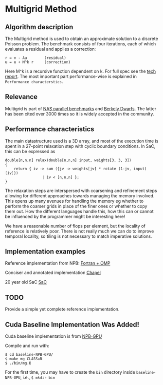 # Multigrid Method

## Algorithm description

The Multigrid method is used to obtain an approximate solution to a discrete
Poisson problem. The benchmark consists of four iterations, each of which
evaluates a residual and applies a correction:

```
r = v - Au        (residual)
u = u + M^k r     (correction)
```

Here M^k is a recursive function dependent on k. For full spec see the
[tech report](https://www.nas.nasa.gov/assets/nas/pdf/techreports/1994/rnr-94-007.pdf).
The most important part performance-wise is explained in
```Performance characterstics```.

## Relevance

Multigrid is part of [NAS parallel benchmarks](https://www.nas.nasa.gov/software/npb.html)
and [Berkely Dwarfs](https://www2.eecs.berkeley.edu/Pubs/TechRpts/2006/EECS-2006-183.pdf).
The latter has been cited over 3000 times so it is widely accepted in the
community.

## Performance characteristics

The main datastructure used is a 3D array, and most of the execution time is
spent in a 27-point relaxation step with cyclic boundary conditions. In SaC, this
can be expressed as

```
double[n,n,n] relax(double[n,n,n] input, weights[3, 3, 3])
{
    return { iv -> sum ({jv -> weights[jv] * rotate (1-jv, input)[iv]})
                 | iv < [n,n,n] };
}
```
The relaxation steps are interspersed with coarsening and refinement steps
allowing for different approaches towards managing the memory involved.
This opens up many avenues for handling the memory eg whether to perform 
the coarser grids in place of the finer ones or whether to copy them out.
How the different languages handle this, how this can or cannot be influenced by the
programmer might be interesting here!

We have a reasonable number of flops per element, but the locality of reference
is relatively poor. There is not really much we can do to improve temporal locality, so
tiling is not necessary to match imperative solutions.

## Implementation examples

Reference implementation from NPB:
[Fortran + OMP](https://github.com/casys-kaist/NPB3.4/blob/master/NPB3.4-OMP/MG/mg.f)

Conciser and annotated implementation
[Chapel](https://github.com/chapel-lang/chapel/blob/main/test/npb/mg/mg-annotated.chpl)

20 year old SaC
[SaC](https://github.com/SacBase/NASParallelBenchmarks/blob/master/MG/mg_rotate.sac)

## TODO

Provide a simple yet complete reference implementation.

## Cuda Baseline Implementation Was Added!

Cuda baseline implementation is from [NPB-GPU](https://github.com/GMAP/NPB-GPU/tree/master/CUDA)

Compile and run with:

```
$ cd baseline-NPB-GPU/
$ make mg CLASS=B
$ ./bin/mg.B
```

For the first time, you may have to create the `bin` directory inside `baseline-NPB-GPU`, i.e., `$ mkdir bin`
